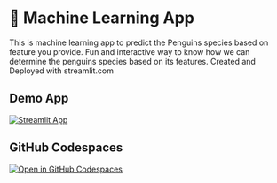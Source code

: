 # 🤖 Machine Learning App

 This is machine learning app to predict the Penguins species based on feature you provide.
 Fun and interactive  way  to know how we can  determine the penguins species based on its features.
 Created and Deployed with streamlit.com

## Demo App

[![Streamlit App](https://static.streamlit.io/badges/streamlit_badge_black_white.svg)](https://hh-machinelearning.streamlit.app/)

## GitHub Codespaces

[![Open in GitHub Codespaces](https://github.com/codespaces/badge.svg)](https://codespaces.new/streamlit/app-starter-kit?quickstart=1)





